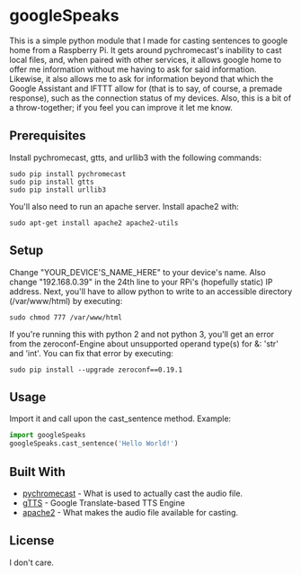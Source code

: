 # googleSpeaks
This is a simple python module that I made for casting sentences to google home from a Raspberry Pi. It gets around pychromecast's inability to cast local files, and, when paired with other services, it allows google home to offer me information without me having to ask for said information. Likewise, it also allows me to ask for information beyond that which the Google Assistant and IFTTT allow for (that is to say, of course, a premade response), such as the connection status of my devices. Also, this is a bit of a throw-together; if you feel you can improve it let me know.

## Prerequisites
Install pychromecast, gtts, and urllib3 with the following commands:
```
sudo pip install pychromecast
sudo pip install gtts
sudo pip install urllib3
```
You'll also need to run an apache server. Install apache2 with:
```
sudo apt-get install apache2 apache2-utils
```

## Setup
Change "YOUR_DEVICE'S_NAME_HERE" to your device's name. Also change "192.168.0.39" in the 24th line to your RPi's (hopefully static) IP address. Next, you'll have to allow python to write to an accessible directory (/var/www/html) by executing:
```
sudo chmod 777 /var/www/html
```
If you're running this with python 2 and not python 3, you'll get an error from the zeroconf-Engine about unsupported operand type(s) for &: 'str' and 'int'. You can fix that error by executing:
```
sudo pip install --upgrade zeroconf==0.19.1
```

## Usage

Import it and call upon the cast_sentence method. Example:
```python
import googleSpeaks
googleSpeaks.cast_sentence('Hello World!')
```

## Built With
+ [pychromecast](https://github.com/balloob/pychromecast) - What is used to actually cast the audio file.
+ [gTTS](https://github.com/pndurette/gTTS) -  Google Translate-based TTS Engine
+ [apache2](https://httpd.apache.org/) - What makes the audio file available for casting.

## License
I don't care.
